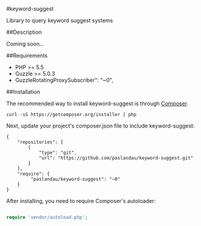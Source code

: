 #keyword-suggest

Library to query keyword suggest systems

##Description

Coming soon...

##Requirements

- PHP >= 5.5
- Guzzle >= 5.0.3
- GuzzleRotatingProxySubscriber": "~0",

##Installation

The recommended way to install keyword-suggest is through [Composer](http://getcomposer.org/).

    curl -sS https://getcomposer.org/installer | php

Next, update your project's composer.json file to include keyword-suggest:

    {
        "repositories": [
            {
                "type": "git",
                "url": "https://github.com/paslandau/keyword-suggest.git"
            }
        ],
        "require": {
             "paslandau/keyword-suggest": "~0"
        }
    }

After installing, you need to require Composer's autoloader:
```php

require 'vendor/autoload.php';
```